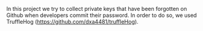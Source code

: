 In this project we try to collect private keys that have been forgotten on Github when developers commit their password. In order to do so, we used TruffleHog (https://github.com/dxa4481/truffleHog).
